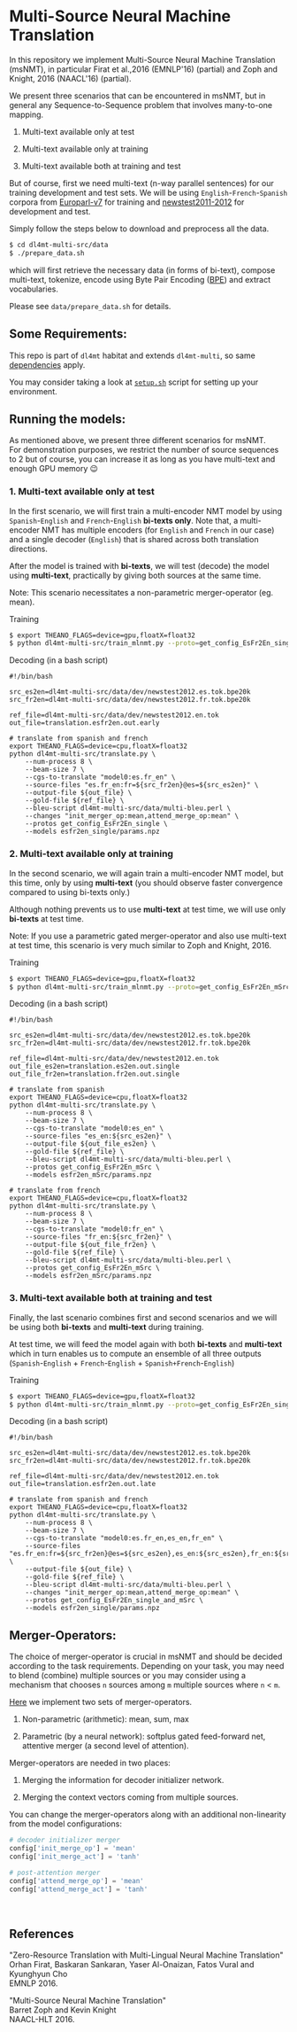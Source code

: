 # Multi-Source Neural Machine Translation

In this repository we implement Multi-Source Neural Machine Translation
(msNMT), in particular Firat et al.,2016 (EMNLP'16) (partial) and Zoph and
Knight, 2016 (NAACL'16) (partial).

We present three scenarios that can be encountered in msNMT, but in general
any Sequence-to-Sequence problem that involves many-to-one mapping.  

1. Multi-text available only at test

2. Multi-text available only at training

3. Multi-text available both at training and test

But of course, first we need multi-text (n-way parallel sentences) for our
training development and test sets. We will be using
`English`-`French`-`Spanish` corpora from
[Europarl-v7](http://www.statmt.org/europarl/) for training and
[newstest2011-2012](http://www.statmt.org/wmt13/dev.tgz) for development and
test.<br>

Simply follow the steps below to download and preprocess all the data.

```bash
$ cd dl4mt-multi-src/data
$ ./prepare_data.sh
```

which will first retrieve the necessary data (in forms of bi-text), compose
multi-text, tokenize, encode using Byte Pair Encoding
([BPE](https://arxiv.org/abs/1508.07909)) and extract vocabularies. 

Please see `data/prepare_data.sh` for details.<br>


Some Requirements: 
------------------

This repo is part of `dl4mt` habitat and extends `dl4mt-multi`, so same
[dependencies](https://github.com/nyu-dl/dl4mt-multi#dependencies) apply. 

You may consider taking a look at
[`setup.sh`](https://github.com/nyu-dl/dl4mt-multi/blob/master/setup.sh) script
for setting up your environment.<br>


Running the models:
-------------------

As mentioned above, we present three different scenarios for msNMT.<br>
For demonstration purposes, we restrict the number of source sequences to 2 but 
of course, you can increase it as long as you have multi-text and enough GPU
memory :wink: <br>

### 1. Multi-text available only at test

In the first scenario, we will first train a multi-encoder NMT model by using
`Spanish`-`English` and `French`-`English` **bi-texts only**. Note that, a
multi-encoder NMT has multiple encoders (for `English` and `French` in our
case) and a single decoder (`English`) that is shared across both translation
directions.<br>

After the model is trained with **bi-texts**, we will test (decode) the model
using **multi-text**, practically by giving both sources at the same time.<br>

Note: This scenario necessitates a non-parametric merger-operator (eg. mean).
<br>

Training
```bash
$ export THEANO_FLAGS=device=gpu,floatX=float32
$ python dl4mt-multi-src/train_mlnmt.py --proto=get_config_EsFr2En_single
```
Decoding (in a bash script)
```{r, engine='bash', count_lines}
#!/bin/bash 

src_es2en=dl4mt-multi-src/data/dev/newstest2012.es.tok.bpe20k
src_fr2en=dl4mt-multi-src/data/dev/newstest2012.fr.tok.bpe20k

ref_file=dl4mt-multi-src/data/dev/newstest2012.en.tok
out_file=translation.esfr2en.out.early

# translate from spanish and french
export THEANO_FLAGS=device=cpu,floatX=float32
python dl4mt-multi-src/translate.py \
    --num-process 8 \
    --beam-size 7 \
    --cgs-to-translate "model0:es.fr_en" \
    --source-files "es.fr_en:fr=${src_fr2en}@es=${src_es2en}" \
    --output-file ${out_file} \
    --gold-file ${ref_file} \
    --bleu-script dl4mt-multi-src/data/multi-bleu.perl \
    --changes "init_merger_op:mean,attend_merge_op:mean" \
    --protos get_config_EsFr2En_single \
    --models esfr2en_single/params.npz
```

### 2. Multi-text available only at training

In the second scenario, we will again train a multi-encoder NMT model, but
this time, only by using **multi-text** (you should observe faster convergence
compared to using bi-texts only.)<br>

Although nothing prevents us to use **multi-text** at test time, we will use
only **bi-texts** at test time.<br>

Note: If you use a parametric gated merger-operator and also use multi-text at
test time, this scenario is very much similar to Zoph and Knight, 2016.<br>

Training
```bash
$ export THEANO_FLAGS=device=gpu,floatX=float32
$ python dl4mt-multi-src/train_mlnmt.py --proto=get_config_EsFr2En_mSrc
```

Decoding (in a bash script)
```{r, engine='bash', count_lines}
#!/bin/bash

src_es2en=dl4mt-multi-src/data/dev/newstest2012.es.tok.bpe20k
src_fr2en=dl4mt-multi-src/data/dev/newstest2012.fr.tok.bpe20k

ref_file=dl4mt-multi-src/data/dev/newstest2012.en.tok
out_file_es2en=translation.es2en.out.single
out_file_fr2en=translation.fr2en.out.single

# translate from spanish
export THEANO_FLAGS=device=cpu,floatX=float32 
python dl4mt-multi-src/translate.py \
    --num-process 8 \
    --beam-size 7 \
    --cgs-to-translate "model0:es_en" \
    --source-files "es_en:${src_es2en}" \
    --output-file ${out_file_es2en} \
    --gold-file ${ref_file} \
    --bleu-script dl4mt-multi-src/data/multi-bleu.perl \
    --protos get_config_EsFr2En_mSrc \
    --models esfr2en_mSrc/params.npz

# translate from french
export THEANO_FLAGS=device=cpu,floatX=float32
python dl4mt-multi-src/translate.py \
    --num-process 8 \
    --beam-size 7 \
    --cgs-to-translate "model0:fr_en" \
    --source-files "fr_en:${src_fr2en}" \
    --output-file ${out_file_fr2en} \
    --gold-file ${ref_file} \
    --bleu-script dl4mt-multi-src/data/multi-bleu.perl \
    --protos get_config_EsFr2En_mSrc \
    --models esfr2en_mSrc/params.npz
```

### 3. Multi-text available both at training and test

Finally, the last scenario combines first and second scenarios and we will be using 
both **bi-texts** and **multi-text** during training. <br>

At test time, we will feed the model again with both **bi-texts** and **multi-text**
which in turn enables us to compute an ensemble of all three outputs
(`Spanish`-`English` + `French`-`English` + `Spanish+French`-`English`)<br>

Training
```bash
$ export THEANO_FLAGS=device=gpu,floatX=float32
$ python dl4mt-multi-src/train_mlnmt.py --proto=get_config_EsFr2En_single_and_mSrc
```
Decoding (in a bash script)
```{r, engine='bash', count_lines}
#!/bin/bash 

src_es2en=dl4mt-multi-src/data/dev/newstest2012.es.tok.bpe20k
src_fr2en=dl4mt-multi-src/data/dev/newstest2012.fr.tok.bpe20k

ref_file=dl4mt-multi-src/data/dev/newstest2012.en.tok
out_file=translation.esfr2en.out.late

# translate from spanish and french
export THEANO_FLAGS=device=cpu,floatX=float32
python dl4mt-multi-src/translate.py \
    --num-process 8 \
    --beam-size 7 \
    --cgs-to-translate "model0:es.fr_en,es_en,fr_en" \
    --source-files "es.fr_en:fr=${src_fr2en}@es=${src_es2en},es_en:${src_es2en},fr_en:${src_fr2en}" \
    --output-file ${out_file} \
    --gold-file ${ref_file} \
    --bleu-script dl4mt-multi-src/data/multi-bleu.perl \
    --changes "init_merger_op:mean,attend_merge_op:mean" \
    --protos get_config_EsFr2En_single_and_mSrc \
    --models esfr2en_single/params.npz
```

Merger-Operators:
-----------------

The choice of merger-operator is crucial in msNMT and should be decided
according to the task requirements. Depending on your task, you may need to
blend (combine) multiple sources or you may consider using a mechanism that
chooses `n` sources among `m` multiple sources where `n` < `m`. <br>

[Here](https://github.com/nyu-dl/dl4mt-multi-src/blob/master/mcg/layers.py#L429-L491)
we implement two sets of merger-operators.

1. Non-parametric (arithmetic): mean, sum, max

2. Parametric (by a neural network): softplus gated feed-forward net, attentive 
merger (a second level of attention).<br>

Merger-operators are needed in two places:

1. Merging the information for decoder initializer network.

2. Merging the context vectors coming from multiple sources.<br>

You can change the merger-operators along with an additional non-linearity
from the model configurations:<br>
```python
# decoder initializer merger
config['init_merge_op'] = 'mean'
config['init_merge_act'] = 'tanh'

# post-attention merger
config['attend_merge_op'] = 'mean'
config['attend_merge_act'] = 'tanh'
```
<br>

## References

"Zero-Resource Translation with Multi-Lingual Neural Machine Translation" <br>
Orhan Firat, Baskaran Sankaran, Yaser Al-Onaizan, Fatos Vural and Kyunghyun Cho<br>
EMNLP 2016.<br>

"Multi-Source Neural Machine Translation"<br>
Barret Zoph and Kevin Knight<br>
NAACL-HLT 2016.
